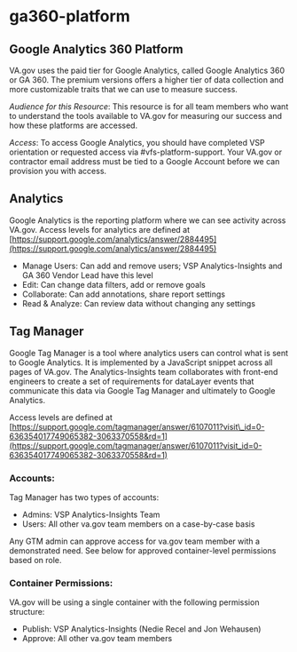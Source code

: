 # ga360-platform

## Google Analytics 360 Platform

VA.gov uses the paid tier for Google Analytics, called Google Analytics 360 or GA 360. The premium versions offers a higher tier of data collection and more customizable traits that we can use to measure success.

_Audience for this Resource_: This resource is for all team members who want to understand the tools available to VA.gov for measuring our success and how these platforms are accessed.

_Access_: To access Google Analytics, you should have completed VSP orientation or requested access via \#vfs-platform-support. Your VA.gov or contractor email address must be tied to a Google Account before we can provision you with access.

## Analytics

Google Analytics is the reporting platform where we can see activity across VA.gov. Access levels for analytics are defined at [https://support.google.com/analytics/answer/2884495](https://support.google.com/analytics/answer/2884495)

* Manage Users: Can add and remove users; VSP Analytics-Insights and GA 360 Vendor Lead have this level
* Edit: Can change data filters, add or remove goals
* Collaborate: Can add annotations, share report settings
* Read & Analyze: Can review data without changing any settings

## Tag Manager

Google Tag Manager is a tool where analytics users can control what is sent to Google Analytics. It is implemented by a JavaScript snippet across all pages of VA.gov. The Analytics-Insights team collaborates with front-end engineers to create a set of requirements for dataLayer events that communicate this data via Google Tag Manager and ultimately to Google Analytics.

Access levels are defined at [https://support.google.com/tagmanager/answer/6107011?visit\_id=0-636354017749065382-3063370558&rd=1](https://support.google.com/tagmanager/answer/6107011?visit_id=0-636354017749065382-3063370558&rd=1)

### Accounts:

Tag Manager has two types of accounts:

* Admins: VSP Analytics-Insights Team
* Users: All other va.gov team members on a case-by-case basis

Any GTM admin can approve access for va.gov team member with a demonstrated need. See below for approved container-level permissions based on role.

### Container Permissions:

VA.gov will be using a single container with the following permission structure:

* Publish: VSP Analytics-Insights \(Nedie Recel and Jon Wehausen\)
* Approve: All other va.gov team members

